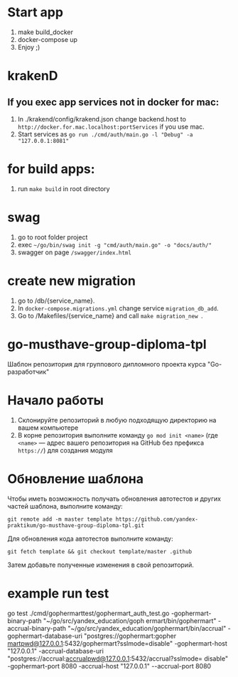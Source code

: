 # Start app

1. make build_docker
2. docker-compose up
3. Enjoy ;)

# krakenD

## If you exec app services not in docker for mac:

1. In ./krakend/config/krakend.json change backend.host to `http://docker.for.mac.localhost:portServices` if you use mac.
2. Start services as `go run ./cmd/auth/main.go -l "Debug" -a "127.0.0.1:8081"`

# for build apps:

1. run `make build` in root directory

# swag

1. go to root folder project
2. exec `~/go/bin/swag init -g "cmd/auth/main.go" -o "docs/auth/"`
3. swagger on page `/swagger/index.html`

# create new migration

1. go to /db/{service_name}.
2. In `docker-compose.migrations.yml` change service `migration_db_add`.
3. Go to /Makefiles/{service_name} and call `make migration_new `.

# go-musthave-group-diploma-tpl

Шаблон репозитория для группового дипломного проекта курса "Go-разработчик"

# Начало работы

1. Склонируйте репозиторий в любую подходящую директорию на вашем компьютере
2. В корне репозитория выполните команду `go mod init <name>` (где `<name>` — адрес вашего репозитория на GitHub без
   префикса `https://`) для создания модуля

# Обновление шаблона

Чтобы иметь возможность получать обновления автотестов и других частей шаблона, выполните команду:

```
git remote add -m master template https://github.com/yandex-praktikum/go-musthave-group-diploma-tpl.git
```

Для обновления кода автотестов выполните команду:

```
git fetch template && git checkout template/master .github
```

Затем добавьте полученные изменения в свой репозиторий.

# example run test

go test ./cmd/gophermarttest/gophermart_auth_test.go -gophermart-binary-path "~/go/src/yandex_education/goph
ermart/bin/gophermart" -accrual-binary-path "~/go/src/yandex_education/gophermart/bin/accrual" -gophermart-database-uri "postgres://gophermart:gopher
martpwd@127.0.0.1:5432/gophermart?sslmode=disable" -gophermart-host "127.0.0.1" -accrual-database-uri "postgres://accrual:accrualpwd@127.0.0.1:5432/accrual?sslmode=
disable" -gophermart-port 8080 -accrual-host "127.0.0.1" --accrual-port 8080
